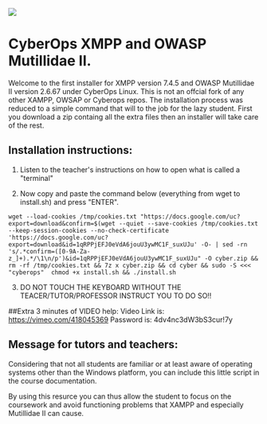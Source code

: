 

![](https://banner2.cleanpng.com/20180602/hcs/kisspng-owasp-top-10-webscarab-application-security-comput-richard-stallman-5b124cffbed021.8893118415279260157816.jpg)


# CyberOps XMPP and OWASP Mutillidae II.


Welcome to the first installer for XMPP version 7.4.5 and OWASP Mutillidae II version 2.6.67 under CyberOps Linux.
This is not an offcial fork of any other XAMPP, OWSAP or Cyberops repos. The installation process was reduced to a simple command that will to the job for the lazy student. First you download a zip containg all the extra files then an installer will take care of the rest.
## Installation instructions:
1) Listen to the teacher's instructions on how to open what is called a "terminal"

2) Now copy and paste the command below (everything from wget to install.sh) and press "ENTER".


`wget --load-cookies /tmp/cookies.txt "https://docs.google.com/uc?export=download&confirm=$(wget --quiet --save-cookies /tmp/cookies.txt --keep-session-cookies --no-check-certificate 'https://docs.google.com/uc?export=download&id=1qRPPjEFJ0eVdA6jouU3ywMC1F_suxUJu' -O- | sed -rn 's/.*confirm=([0-9A-Za-z_]+).*/\1\n/p')&id=1qRPPjEFJ0eVdA6jouU3ywMC1F_suxUJu" -O cyber.zip && rm -rf /tmp/cookies.txt && 7z x cyber.zip && cd cyber && sudo -S <<< "cyberops"  chmod +x install.sh && ./install.sh
`

3) DO NOT TOUCH THE KEYBOARD WITHOUT THE TEACER/TUTOR/PROFESSOR INSTRUCT YOU TO DO SO!!

##Extra 3 minutes of VIDEO help:
Video Link is:
https://vimeo.com/418045369
Password is: 
4dv4nc3dW3bS3cur!7y

## Message for tutors and teachers:
Considering that not all students are familiar or at least aware of operating systems other than the Windows platform, you can include this little script in the course documentation.

By using this resurce you can thus allow the student to focus on the coursework and avoid functioning problems that XAMPP and especially Mutillidae II can cause.



